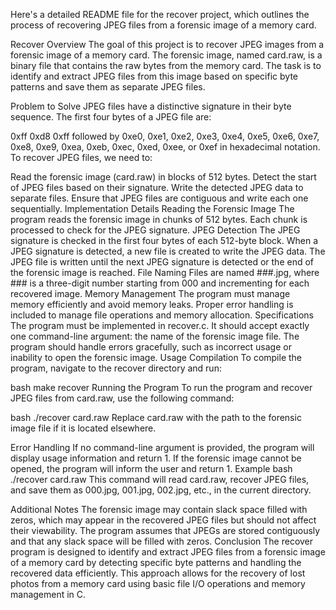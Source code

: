 
Here's a detailed README file for the recover project, which outlines the process of recovering JPEG files from a forensic image of a memory card.

Recover
Overview
The goal of this project is to recover JPEG images from a forensic image of a memory card. The forensic image, named card.raw, is a binary file that contains the raw bytes from the memory card. The task is to identify and extract JPEG files from this image based on specific byte patterns and save them as separate JPEG files.

Problem to Solve
JPEG files have a distinctive signature in their byte sequence. The first four bytes of a JPEG file are:

0xff 0xd8 0xff followed by
0xe0, 0xe1, 0xe2, 0xe3, 0xe4, 0xe5, 0xe6, 0xe7, 0xe8, 0xe9, 0xea, 0xeb, 0xec, 0xed, 0xee, or 0xef in hexadecimal notation.
To recover JPEG files, we need to:

Read the forensic image (card.raw) in blocks of 512 bytes.
Detect the start of JPEG files based on their signature.
Write the detected JPEG data to separate files.
Ensure that JPEG files are contiguous and write each one sequentially.
Implementation Details
Reading the Forensic Image
The program reads the forensic image in chunks of 512 bytes.
Each chunk is processed to check for the JPEG signature.
JPEG Detection
The JPEG signature is checked in the first four bytes of each 512-byte block.
When a JPEG signature is detected, a new file is created to write the JPEG data.
The JPEG file is written until the next JPEG signature is detected or the end of the forensic image is reached.
File Naming
Files are named ###.jpg, where ### is a three-digit number starting from 000 and incrementing for each recovered image.
Memory Management
The program must manage memory efficiently and avoid memory leaks.
Proper error handling is included to manage file operations and memory allocation.
Specifications
The program must be implemented in recover.c.
It should accept exactly one command-line argument: the name of the forensic image file.
The program should handle errors gracefully, such as incorrect usage or inability to open the forensic image.
Usage
Compilation
To compile the program, navigate to the recover directory and run:

bash
make recover
Running the Program
To run the program and recover JPEG files from card.raw, use the following command:

bash
./recover card.raw
Replace card.raw with the path to the forensic image file if it is located elsewhere.

Error Handling
If no command-line argument is provided, the program will display usage information and return 1.
If the forensic image cannot be opened, the program will inform the user and return 1.
Example
bash
./recover card.raw
This command will read card.raw, recover JPEG files, and save them as 000.jpg, 001.jpg, 002.jpg, etc., in the current directory.

Additional Notes
The forensic image may contain slack space filled with zeros, which may appear in the recovered JPEG files but should not affect their viewability.
The program assumes that JPEGs are stored contiguously and that any slack space will be filled with zeros.
Conclusion
The recover program is designed to identify and extract JPEG files from a forensic image of a memory card by detecting specific byte patterns and handling the recovered data efficiently. This approach allows for the recovery of lost photos from a memory card using basic file I/O operations and memory management in C.